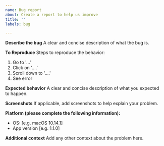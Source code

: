 ```yaml
---
name: Bug report
about: Create a report to help us improve
title: ''
labels: bug

---
```


**Describe the bug**
A clear and concise description of what the bug is.

**To Reproduce**
Steps to reproduce the behavior:
1. Go to '...'
2. Click on '....'
3. Scroll down to '....'
4. See error

**Expected behavior**
A clear and concise description of what you expected to happen.

**Screenshots**
If applicable, add screenshots to help explain your problem.

**Platform (please complete the following information):**
 - OS: [e.g. macOS 10.14.1]
 - App version [e.g. 1.1.0]

**Additional context**
Add any other context about the problem here.
